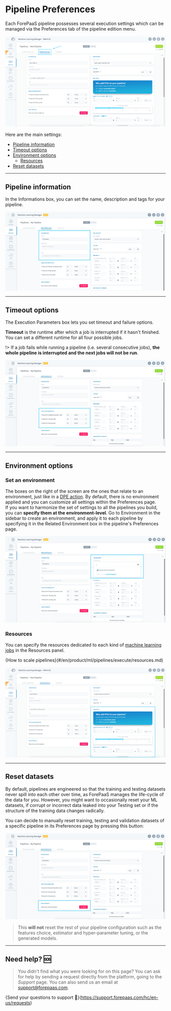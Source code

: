 # Pipeline Preferences

Each ForePaaS pipeline possesses several execution settings which can be managed via the Preferences tab of the pipeline edition menu. 

![machinelearning](picts/pipeline-preferences.png)

Here are the main settings:

* [Pipeline information](en/product/ml/pipelines/execute/preferences.md?id=pipeline-information)
* [Timeout options](en/product/ml/pipelines/execute/preferences.md?id=timeout-options)
* [Environment options](en/product/ml/pipelines/execute/preferences.md?id=environment-options)
  * [Resources](en/product/ml/pipelines/execute/preferences.md?id=resources)
* [Reset datasets](en/product/ml/pipelines/execute/preferences.md?id=reset-datasets)

---
## Pipeline information

In the Informations box, you can set the name, description and tags for your pipeline. 

![machinelearning](picts/pipeline-preferences-info.png)


---
## Timeout options

The Execution Parameters box lets you set timeout and failure options.

**Timeout** is the runtime after which a job is interrupted if it hasn't finished. You can set a different runtime for all four possible jobs.

!> If a job fails while running a pipeline (i.e. several consecutive jobs), **the whole pipeline is interrupted and the next jobs will not be run**.

![machinelearning](picts/pipeline-preferences-timeout.png)


---
## Environment options

### Set an environment

The boxes on the right of the screen are the ones that relate to an environment, just like in a [DPE action](/en/product/dpe/actions/settings/index). By default, there is no environment applied and you can customize all settings within the Preferences page.  
If you want to harmonize the set of settings to all the pipelines you build, you can **specify them at the environment-level**. Go to Environment in the sidebar to create an environment, and apply it to each pipeline by specifying it in the Related Environment box in the pipeline's Preferences page.

![machinelearning](picts/pipeline-preferences-env.png)


### Resources

You can specify the resources dedicated to each kind of [machine learning jobs](en/product/ml/pipelines/execute/index.md?id=pipeline-jobs) in the Resources panel.

{How to scale pipelines}(#/en/product/ml/pipelines/execute/resources.md)

![machinelearning](picts/pipeline-preferences-resources2.png)

---
## Reset datasets

By default, pipelines are engineered so that the training and testing datasets never spill into each other over time, as ForePaaS manages the life-cycle of the data for you. However, you might want to occasionally reset your ML datasets, if corrupt or incorrect data leaked into your Testing set or if the structure of the training data changes radically.

You can decide to manually reset training, testing and validation datasets of a specific pipeline in its Preferences page by pressing this button:

![machinelearning](picts/pipeline-preferences-reset.png)

> This **will not** reset the rest of your pipeline configuration such as the features choice, estimator and hyper-parameter tuning, or the generated models.

---
##  Need help? 🆘

> You didn't find what you were looking for on this page? You can ask for help by sending a request directly from the platform, going to the *Support* page. You can also send us an email at support@forepaas.com.

{Send your questions to support 🤔}(https://support.forepaas.com/hc/en-us/requests)